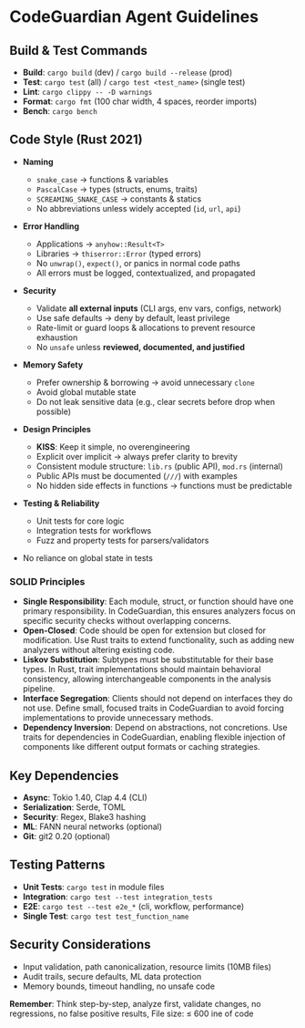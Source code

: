 # CodeGuardian Agent Guidelines

## Build & Test Commands
- **Build**: `cargo build` (dev) / `cargo build --release` (prod)
- **Test**: `cargo test` (all) / `cargo test <test_name>` (single test)
- **Lint**: `cargo clippy -- -D warnings`
- **Format**: `cargo fmt` (100 char width, 4 spaces, reorder imports)
- **Bench**: `cargo bench`

## Code Style (Rust 2021)

* **Naming**

  * `snake_case` → functions & variables
  * `PascalCase` → types (structs, enums, traits)
  * `SCREAMING_SNAKE_CASE` → constants & statics
  * No abbreviations unless widely accepted (`id`, `url`, `api`)

* **Error Handling**

  * Applications → `anyhow::Result<T>`
  * Libraries → `thiserror::Error` (typed errors)
  * No `unwrap()`, `expect()`, or panics in normal code paths
  * All errors must be logged, contextualized, and propagated

* **Security**

  * Validate **all external inputs** (CLI args, env vars, configs, network)
  * Use safe defaults → deny by default, least privilege
  * Rate-limit or guard loops & allocations to prevent resource exhaustion
  * No `unsafe` unless **reviewed, documented, and justified**

* **Memory Safety**

  * Prefer ownership & borrowing → avoid unnecessary `clone`
  * Avoid global mutable state
  * Do not leak sensitive data (e.g., clear secrets before drop when possible)

* **Design Principles**

  * **KISS**: Keep it simple, no overengineering
  * Explicit over implicit → always prefer clarity to brevity
  * Consistent module structure: `lib.rs` (public API), `mod.rs` (internal)
  * Public APIs must be documented (`///`) with examples
  * No hidden side effects in functions → functions must be predictable

* **Testing & Reliability**

  * Unit tests for core logic
  * Integration tests for workflows
  * Fuzz and property tests for parsers/validators
 * No reliance on global state in tests

### SOLID Principles
- **Single Responsibility**: Each module, struct, or function should have one primary responsibility. In CodeGuardian, this ensures analyzers focus on specific security checks without overlapping concerns.
- **Open-Closed**: Code should be open for extension but closed for modification. Use Rust traits to extend functionality, such as adding new analyzers without altering existing code.
- **Liskov Substitution**: Subtypes must be substitutable for their base types. In Rust, trait implementations should maintain behavioral consistency, allowing interchangeable components in the analysis pipeline.
- **Interface Segregation**: Clients should not depend on interfaces they do not use. Define small, focused traits in CodeGuardian to avoid forcing implementations to provide unnecessary methods.
- **Dependency Inversion**: Depend on abstractions, not concretions. Use traits for dependencies in CodeGuardian, enabling flexible injection of components like different output formats or caching strategies.

## Key Dependencies
- **Async**: Tokio 1.40, Clap 4.4 (CLI)
- **Serialization**: Serde, TOML
- **Security**: Regex, Blake3 hashing
- **ML**: FANN neural networks (optional)
- **Git**: git2 0.20 (optional)

## Testing Patterns
- **Unit Tests**: `cargo test` in module files
- **Integration**: `cargo test --test integration_tests`
- **E2E**: `cargo test --test e2e_*` (cli, workflow, performance)
- **Single Test**: `cargo test test_function_name`

## Security Considerations
- Input validation, path canonicalization, resource limits (10MB files)
- Audit trails, secure defaults, ML data protection
- Memory bounds, timeout handling, no unsafe code

**Remember**: Think step-by-step, analyze first, validate changes, no regressions, no false positive results, File size: ≤ 600 ine of code
